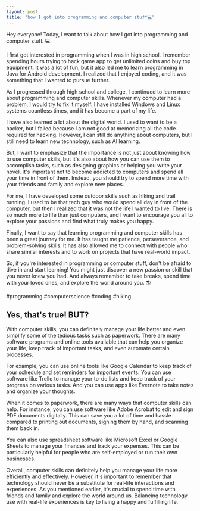 ```yaml
---
layout: post
title: "how I got into programming and computer stuff💻"
---
```

Hey everyone! Today, I want to talk about how I got into programming and computer stuff. 💻

I first got interested in programming when I was in high school. I remember spending hours trying to hack game app to get unlimited coins and buy top equipment. It was a lot of fun, but it also led me to learn programming in Java for Android development. I realized that I enjoyed coding, and it was something that I wanted to pursue further.

As I progressed through high school and college, I continued to learn more about programming and computer skills. Whenever my computer had a problem, I would try to fix it myself. I have installed Windows and Linux systems countless times, and it has become a part of my life. 

I have also learned a lot about the digital world. I used to want to be a hacker, but I failed because I am not good at memorizing all the code required for hacking. However, I can still do anything about computers, but I still need to learn new technology, such as AI learning.

But, I want to emphasize that the importance is not just about knowing how to use computer skills, but it's also about how you can use them to accomplish tasks, such as designing graphics or helping you write your novel. It's important not to become addicted to computers and spend all your time in front of them. Instead, you should try to spend more time with your friends and family and explore new places.

For me, I have developed some outdoor skills such as hiking and trail running. I used to be that tech guy who would spend all day in front of the computer, but then I realized that it was not the life I wanted to live. There is so much more to life than just computers, and I want to encourage you all to explore your passions and find what truly makes you happy.

Finally, I want to say that learning programming and computer skills has been a great journey for me. It has taught me patience, perseverance, and problem-solving skills. It has also allowed me to connect with people who share similar interests and to work on projects that have real-world impact.

So, if you're interested in programming or computer stuff, don't be afraid to dive in and start learning! You might just discover a new passion or skill that you never knew you had. And always remember to take breaks, spend time with your loved ones, and explore the world around you. 🌎

#programming #computerscience #coding #hiking

## Yes, that's true! BUT?

With computer skills, you can definitely manage your life better and even simplify some of the tedious tasks such as paperwork. There are many software programs and online tools available that can help you organize your life, keep track of important tasks, and even automate certain processes.

For example, you can use online tools like Google Calendar to keep track of your schedule and set reminders for important events. You can use software like Trello to manage your to-do lists and keep track of your progress on various tasks. And you can use apps like Evernote to take notes and organize your thoughts.

When it comes to paperwork, there are many ways that computer skills can help. For instance, you can use software like Adobe Acrobat to edit and sign PDF documents digitally. This can save you a lot of time and hassle compared to printing out documents, signing them by hand, and scanning them back in.

You can also use spreadsheet software like Microsoft Excel or Google Sheets to manage your finances and track your expenses. This can be particularly helpful for people who are self-employed or run their own businesses.

Overall, computer skills can definitely help you manage your life more efficiently and effectively. However, it's important to remember that technology should never be a substitute for real-life interactions and experiences. As you mentioned earlier, it's crucial to spend time with friends and family and explore the world around us. Balancing technology use with real-life experiences is key to living a happy and fulfilling life.



